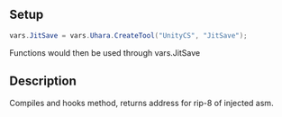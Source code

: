 ## Setup
```c#
vars.JitSave = vars.Uhara.CreateTool("UnityCS", "JitSave");
```
Functions would then be used through vars.JitSave   

## Description
Compiles and hooks method, returns address for rip-8 of injected asm.   
